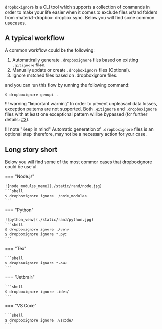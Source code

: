 `dropboxignore` is a CLI tool which supports a collection of commands in order to make your life easier when it comes
to exclude files or/and folders from :material-dropbox: dropbox sync. Below you will find some common usecases.

## A typical workflow

A common workflow could be the following:

 1. Automatically generate `.dropboxignore` files based on existing `.gitignore` files.
 2. Manually update or create `.dropboxignore` files (Optional).
 3. Ignore matched files based on .dropboxignore files.

and you can run this flow by running the following command:

```shell
$ dropboxignore genupi .
```

!!! warning "Important warning"
    In order to prevent unpleasant data losses, exception patterns are not supported. Both `.gitignore` and
    `.dropboxignore` files with at least one exceptional pattern will be bypassed (for further details:
    [#3](https://github.com/sp1thas/dropboxignore/issues/3)).

!!! note "Keep in mind"
    Automatic generation of `.dropboxignore` files is an optional step, therefore, may not be a necessary action for
    your case.


## Long story short

Below you will find some of the most common cases that dropboxignore could be useful.

=== "Node.js"

    ![node_modules_meme](./static/rand/node.jpg)
    ```shell
    $ dropboxignore ignore ./node_modules
    ```

=== "Python"

    ![python_venv](./static/rand/python.jpg)
    ```shell
    $ dropboxignore ignore ./venv
    $ dropboxignore ignore *.pyc
    ```

=== "Tex"

    ```shell
    $ dropboxignore ignore *.aux
    ```

=== "Jetbrain"

    ```shell
    $ dropboxignore ignore .idea/
    ```

=== "VS Code"

    ```shell
    $ dropboxignore ignore .vscode/
    ```
